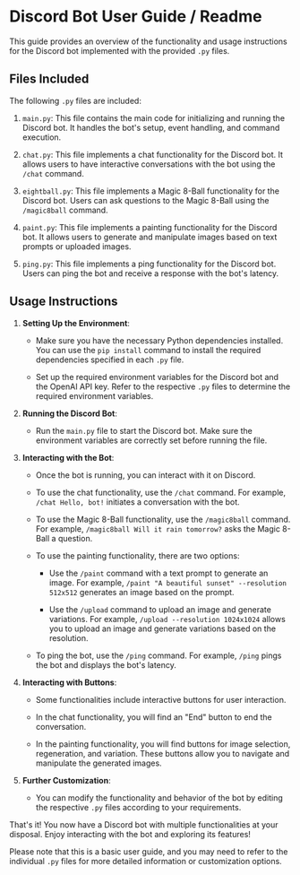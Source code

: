 # Discord Bot User Guide / Readme

This guide provides an overview of the functionality and usage instructions for the Discord bot implemented with the provided `.py` files.

## Files Included

The following `.py` files are included:

1. `main.py`: This file contains the main code for initializing and running the Discord bot. It handles the bot's setup, event handling, and command execution.

2. `chat.py`: This file implements a chat functionality for the Discord bot. It allows users to have interactive conversations with the bot using the `/chat` command.

3. `eightball.py`: This file implements a Magic 8-Ball functionality for the Discord bot. Users can ask questions to the Magic 8-Ball using the `/magic8ball` command.

4. `paint.py`: This file implements a painting functionality for the Discord bot. It allows users to generate and manipulate images based on text prompts or uploaded images.

5. `ping.py`: This file implements a ping functionality for the Discord bot. Users can ping the bot and receive a response with the bot's latency.

## Usage Instructions

1. **Setting Up the Environment**:

   - Make sure you have the necessary Python dependencies installed. You can use the `pip install` command to install the required dependencies specified in each `.py` file.

   - Set up the required environment variables for the Discord bot and the OpenAI API key. Refer to the respective `.py` files to determine the required environment variables.

2. **Running the Discord Bot**:

   - Run the `main.py` file to start the Discord bot. Make sure the environment variables are correctly set before running the file.

3. **Interacting with the Bot**:

   - Once the bot is running, you can interact with it on Discord.

   - To use the chat functionality, use the `/chat` command. For example, `/chat Hello, bot!` initiates a conversation with the bot.

   - To use the Magic 8-Ball functionality, use the `/magic8ball` command. For example, `/magic8ball Will it rain tomorrow?` asks the Magic 8-Ball a question.

   - To use the painting functionality, there are two options:

     - Use the `/paint` command with a text prompt to generate an image. For example, `/paint "A beautiful sunset" --resolution 512x512` generates an image based on the prompt.

     - Use the `/upload` command to upload an image and generate variations. For example, `/upload --resolution 1024x1024` allows you to upload an image and generate variations based on the resolution.

   - To ping the bot, use the `/ping` command. For example, `/ping` pings the bot and displays the bot's latency.

4. **Interacting with Buttons**:

   - Some functionalities include interactive buttons for user interaction.

   - In the chat functionality, you will find an "End" button to end the conversation.

   - In the painting functionality, you will find buttons for image selection, regeneration, and variation. These buttons allow you to navigate and manipulate the generated images.

5. **Further Customization**:

   - You can modify the functionality and behavior of the bot by editing the respective `.py` files according to your requirements.

That's it! You now have a Discord bot with multiple functionalities at your disposal. Enjoy interacting with the bot and exploring its features!

Please note that this is a basic user guide, and you may need to refer to the individual `.py` files for more detailed information or customization options.
